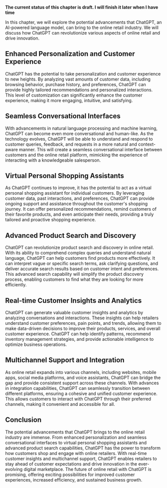 **The current status of this chapter is draft. I will finish it later when I have time**

In this chapter, we will explore the potential advancements that ChatGPT, an AI-powered language model, can bring to the online retail industry. We will discuss how ChatGPT can revolutionize various aspects of online retail and drive innovation.

Enhanced Personalization and Customer Experience
------------------------------------------------

ChatGPT has the potential to take personalization and customer experience to new heights. By analyzing vast amounts of customer data, including browsing behavior, purchase history, and preferences, ChatGPT can provide highly tailored recommendations and personalized interactions. This level of customization can significantly enhance the customer experience, making it more engaging, intuitive, and satisfying.

Seamless Conversational Interfaces
----------------------------------

With advancements in natural language processing and machine learning, ChatGPT can become even more conversational and human-like. As the technology evolves, ChatGPT will be able to understand and respond to customer queries, feedback, and requests in a more natural and context-aware manner. This will create a seamless conversational interface between customers and the online retail platform, mimicking the experience of interacting with a knowledgeable salesperson.

Virtual Personal Shopping Assistants
------------------------------------

As ChatGPT continues to improve, it has the potential to act as a virtual personal shopping assistant for individual customers. By leveraging customer data, past interactions, and preferences, ChatGPT can provide ongoing support and assistance throughout the customer's shopping journey. It can offer personalized recommendations, remind customers of their favorite products, and even anticipate their needs, providing a truly tailored and proactive shopping experience.

Advanced Product Search and Discovery
-------------------------------------

ChatGPT can revolutionize product search and discovery in online retail. With its ability to comprehend complex queries and understand natural language, ChatGPT can help customers find products more effectively. It can interpret vague or specific search terms, ask clarifying questions, and deliver accurate search results based on customer intent and preferences. This advanced search capability will simplify the product discovery process, enabling customers to find what they are looking for more efficiently.

Real-time Customer Insights and Analytics
-----------------------------------------

ChatGPT can generate valuable customer insights and analytics by analyzing conversations and interactions. These insights can help retailers understand customer preferences, pain points, and trends, allowing them to make data-driven decisions to improve their products, services, and overall customer experience. ChatGPT can help identify patterns, recommend inventory management strategies, and provide actionable intelligence to optimize business operations.

Multichannel Support and Integration
------------------------------------

As online retail expands into various channels, including websites, mobile apps, social media platforms, and voice assistants, ChatGPT can bridge the gap and provide consistent support across these channels. With advances in integration capabilities, ChatGPT can seamlessly transition between different platforms, ensuring a cohesive and unified customer experience. This allows customers to interact with ChatGPT through their preferred channels, making it convenient and accessible for all.

Conclusion
----------

The potential advancements that ChatGPT brings to the online retail industry are immense. From enhanced personalization and seamless conversational interfaces to virtual personal shopping assistants and advanced product search capabilities, ChatGPT has the power to transform how customers shop and engage with online retailers. With real-time customer insights and multichannel support, ChatGPT enables retailers to stay ahead of customer expectations and drive innovation in the ever-evolving digital marketplace. The future of online retail with ChatGPT is promising, offering exciting possibilities for improved customer experiences, increased efficiency, and sustained business growth.
